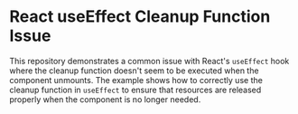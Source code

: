# React useEffect Cleanup Function Issue

This repository demonstrates a common issue with React's `useEffect` hook where the cleanup function doesn't seem to be executed when the component unmounts.  The example shows how to correctly use the cleanup function in `useEffect` to ensure that resources are released properly when the component is no longer needed.
